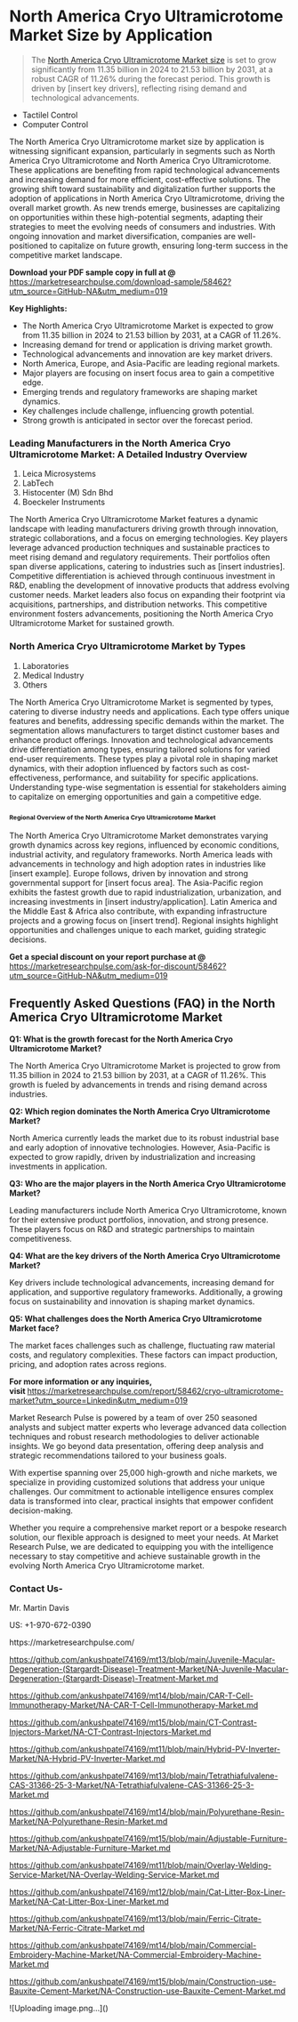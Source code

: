 <h1>North America Cryo Ultramicrotome Market&nbsp;Size by Application</h1><blockquote><p>The <a href="https://marketresearchpulse.com/download-sample/58462?utm_source=GitHub-NA&amp;utm_medium=019">North America Cryo Ultramicrotome Market size</a> is set to grow significantly from 11.35 billion in 2024 to 21.53 billion by 2031, at a robust CAGR of 11.26% during the forecast period. This growth is driven by [insert key drivers], reflecting rising demand and technological advancements.</p></blockquote><ul><li>Tactilel Control <li> Computer Control</li></ul><p>The North America Cryo Ultramicrotome market size by application is witnessing significant expansion, particularly in segments such as North America Cryo Ultramicrotome and North America Cryo Ultramicrotome. These applications are benefiting from rapid technological advancements and increasing demand for more efficient, cost-effective solutions. The growing shift toward sustainability and digitalization further supports the adoption of applications in North America Cryo Ultramicrotome, driving the overall market growth. As new trends emerge, businesses are capitalizing on opportunities within these high-potential segments, adapting their strategies to meet the evolving needs of consumers and industries. With ongoing innovation and market diversification, companies are well-positioned to capitalize on future growth, ensuring long-term success in the competitive market landscape.</p><p><strong>Download your PDF sample copy in full at @ </strong><a href="https://marketresearchpulse.com/download-sample/58462?utm_source=GitHub-NA&amp;utm_medium=019">https://marketresearchpulse.com/download-sample/58462?utm_source=GitHub-NA&amp;utm_medium=019</a></p><p><strong>Key Highlights: </strong></p><ul><li>The North America Cryo Ultramicrotome Market is expected to grow from 11.35 billion in 2024 to 21.53 billion by 2031, at a CAGR of 11.26%.</li><li>Increasing demand for trend or application is driving market growth.</li><li>Technological advancements and innovation are key market drivers.</li><li>North America, Europe, and Asia-Pacific are leading regional markets.</li><li>Major players are focusing on insert focus area to gain a competitive edge.</li><li>Emerging trends and regulatory frameworks are shaping market dynamics.</li><li>Key challenges include challenge, influencing growth potential.</li><li>Strong growth is anticipated in sector over the forecast period.</li></ul><h3>Leading Manufacturers in the North America Cryo Ultramicrotome Market: A Detailed Industry Overview</h3><ol><li>Leica Microsystems</li><li>LabTech</li><li>Histocenter (M) Sdn Bhd</li><li>Boeckeler Instruments</li></ol><div class="flex max-w-full flex-col flex-grow"><div class="min-h-8 text-message flex w-full flex-col items-end gap-2 whitespace-normal break-words [.text-message+&amp;]:mt-5" dir="auto" data-message-author-role="assistant" data-message-id="fd8432e4-4910-450d-b182-61b7bfb0a01f" data-message-model-slug="gpt-4o"><div class="flex w-full flex-col gap-1 empty:hidden first:pt-[3px]"><div class="markdown prose w-full break-words dark:prose-invert light"><p>The North America Cryo Ultramicrotome Market features a dynamic landscape with leading manufacturers driving growth through innovation, strategic collaborations, and a focus on emerging technologies. Key players leverage advanced production techniques and sustainable practices to meet rising demand and regulatory requirements. Their portfolios often span diverse applications, catering to industries such as [insert industries]. Competitive differentiation is achieved through continuous investment in R&amp;D, enabling the development of innovative products that address evolving customer needs. Market leaders also focus on expanding their footprint via acquisitions, partnerships, and distribution networks. This competitive environment fosters advancements, positioning the North America Cryo Ultramicrotome Market for sustained growth.</p></div></div></div></div><h3>North America Cryo Ultramicrotome Market by Types</h3><ol><li>Laboratories <li> Medical Industry <li> Others</li></ol><div class="flex max-w-full flex-col flex-grow"><div class="min-h-8 text-message flex w-full flex-col items-end gap-2 whitespace-normal break-words [.text-message+&amp;]:mt-5" dir="auto" data-message-author-role="assistant" data-message-id="084470be-0bb7-4664-bddf-5156b4f41249" data-message-model-slug="gpt-4o-mini"><div class="flex w-full flex-col gap-1 empty:hidden first:pt-[3px]"><div class="markdown prose w-full break-words dark:prose-invert light"><p>The North America Cryo Ultramicrotome Market is segmented by types, catering to diverse industry needs and applications. Each type offers unique features and benefits, addressing specific demands within the market. The segmentation allows manufacturers to target distinct customer bases and enhance product offerings. Innovation and technological advancements drive differentiation among types, ensuring tailored solutions for varied end-user requirements. These types play a pivotal role in shaping market dynamics, with their adoption influenced by factors such as cost-effectiveness, performance, and suitability for specific applications. Understanding type-wise segmentation is essential for stakeholders aiming to capitalize on emerging opportunities and gain a competitive edge.</p></div></div></div></div><h3><span style="font-size: 11px;">Regional Overview of the North America Cryo Ultramicrotome Market</span></h3><div class="flex max-w-full flex-col flex-grow"><div class="min-h-8 text-message flex w-full flex-col items-end gap-2 whitespace-normal break-words [.text-message+&amp;]:mt-5" dir="auto" data-message-author-role="assistant" data-message-id="e9038762-ce64-4e30-91c9-9bd413514231" data-message-model-slug="gpt-4o-mini"><div class="flex w-full flex-col gap-1 empty:hidden first:pt-[3px]"><div class="markdown prose w-full break-words dark:prose-invert light"><p>The North America Cryo Ultramicrotome Market demonstrates varying growth dynamics across key regions, influenced by economic conditions, industrial activity, and regulatory frameworks. North America leads with advancements in technology and high adoption rates in industries like [insert example]. Europe follows, driven by innovation and strong governmental support for [insert focus area]. The Asia-Pacific region exhibits the fastest growth due to rapid industrialization, urbanization, and increasing investments in [insert industry/application]. Latin America and the Middle East &amp; Africa also contribute, with expanding infrastructure projects and a growing focus on [insert trend]. Regional insights highlight opportunities and challenges unique to each market, guiding strategic decisions.</p></div></div></div></div><p><strong>Get a special discount on your report purchase at @ </strong><a href="https://marketresearchpulse.com/ask-for-discount/58462?utm_source=GitHub-NA&amp;utm_medium=019">https://marketresearchpulse.com/ask-for-discount/58462?utm_source=GitHub-NA&amp;utm_medium=019</a></p><h2>Frequently Asked Questions (FAQ) in the North America Cryo Ultramicrotome Market</h2><p><strong>Q1: What is the growth forecast for the North America Cryo Ultramicrotome Market?</strong></p><p>The North America Cryo Ultramicrotome Market is projected to grow from 11.35 billion in 2024 to 21.53 billion by 2031, at a CAGR of 11.26%. This growth is fueled by advancements in trends and rising demand across industries.</p><p><strong>Q2: Which region dominates the North America Cryo Ultramicrotome Market?</strong></p><p>North America currently leads the market due to its robust industrial base and early adoption of innovative technologies. However, Asia-Pacific is expected to grow rapidly, driven by industrialization and increasing investments in application.</p><p><strong>Q3: Who are the major players in the North America Cryo Ultramicrotome Market?</strong></p><p>Leading manufacturers include North America Cryo Ultramicrotome, known for their extensive product portfolios, innovation, and strong presence. These players focus on R&amp;D and strategic partnerships to maintain competitiveness.</p><p><strong>Q4: What are the key drivers of the North America Cryo Ultramicrotome Market?</strong></p><p>Key drivers include technological advancements, increasing demand for application, and supportive regulatory frameworks. Additionally, a growing focus on sustainability and innovation is shaping market dynamics.</p><p><strong>Q5: What challenges does the North America Cryo Ultramicrotome Market face?</strong></p><p>The market faces challenges such as challenge, fluctuating raw material costs, and regulatory complexities. These factors can impact production, pricing, and adoption rates across regions.</p><p><strong>For more information or any inquiries, visit&nbsp;</strong><a href="https://marketresearchpulse.com/report/58462/cryo-ultramicrotome-market?utm_source=Linkedin&utm_medium=019">https://marketresearchpulse.com/report/58462/cryo-ultramicrotome-market?utm_source=Linkedin&utm_medium=019</a></p><p>Market Research Pulse is powered by a team of over 250 seasoned analysts and subject matter experts who leverage advanced data collection techniques and robust research methodologies to deliver actionable insights. We go beyond data presentation, offering deep analysis and strategic recommendations tailored to your business goals.</p><p>With expertise spanning over 25,000 high-growth and niche markets, we specialize in providing customized solutions that address your unique challenges. Our commitment to actionable intelligence ensures complex data is transformed into clear, practical insights that empower confident decision-making.</p><p>Whether you require a comprehensive market report or a bespoke research solution, our flexible approach is designed to meet your needs. At Market Research Pulse, we are dedicated to equipping you with the intelligence necessary to stay competitive and achieve sustainable growth in the evolving North America Cryo Ultramicrotome market.</p><h3><strong>Contact Us-</strong></h3><p>Mr. Martin Davis</p><p>US: +1-970-672-0390</p><p>https://marketresearchpulse.com/</p><p><a href="https://github.com/ankushpatel74169/mt13/blob/main/Juvenile-Macular-Degeneration-(Stargardt-Disease)-Treatment-Market/NA-Juvenile-Macular-Degeneration-(Stargardt-Disease)-Treatment-Market.md">https://github.com/ankushpatel74169/mt13/blob/main/Juvenile-Macular-Degeneration-(Stargardt-Disease)-Treatment-Market/NA-Juvenile-Macular-Degeneration-(Stargardt-Disease)-Treatment-Market.md</a></p><p><a href="https://github.com/ankushpatel74169/mt14/blob/main/CAR-T-Cell-Immunotherapy-Market/NA-CAR-T-Cell-Immunotherapy-Market.md">https://github.com/ankushpatel74169/mt14/blob/main/CAR-T-Cell-Immunotherapy-Market/NA-CAR-T-Cell-Immunotherapy-Market.md</a></p><p><a href="https://github.com/ankushpatel74169/mt15/blob/main/CT-Contrast-Injectors-Market/NA-CT-Contrast-Injectors-Market.md">https://github.com/ankushpatel74169/mt15/blob/main/CT-Contrast-Injectors-Market/NA-CT-Contrast-Injectors-Market.md</a></p><p><a href="https://github.com/ankushpatel74169/mt11/blob/main/Hybrid-PV-Inverter-Market/NA-Hybrid-PV-Inverter-Market.md">https://github.com/ankushpatel74169/mt11/blob/main/Hybrid-PV-Inverter-Market/NA-Hybrid-PV-Inverter-Market.md</a></p><p><a href="https://github.com/ankushpatel74169/mt13/blob/main/Tetrathiafulvalene-CAS-31366-25-3-Market/NA-Tetrathiafulvalene-CAS-31366-25-3-Market.md">https://github.com/ankushpatel74169/mt13/blob/main/Tetrathiafulvalene-CAS-31366-25-3-Market/NA-Tetrathiafulvalene-CAS-31366-25-3-Market.md</a></p><p><a href="https://github.com/ankushpatel74169/mt14/blob/main/Polyurethane-Resin-Market/NA-Polyurethane-Resin-Market.md">https://github.com/ankushpatel74169/mt14/blob/main/Polyurethane-Resin-Market/NA-Polyurethane-Resin-Market.md</a></p><p><a href="https://github.com/ankushpatel74169/mt15/blob/main/Adjustable-Furniture-Market/NA-Adjustable-Furniture-Market.md">https://github.com/ankushpatel74169/mt15/blob/main/Adjustable-Furniture-Market/NA-Adjustable-Furniture-Market.md</a></p><p><a href="https://github.com/ankushpatel74169/mt11/blob/main/Overlay-Welding-Service-Market/NA-Overlay-Welding-Service-Market.md">https://github.com/ankushpatel74169/mt11/blob/main/Overlay-Welding-Service-Market/NA-Overlay-Welding-Service-Market.md</a></p><p><a href="https://github.com/ankushpatel74169/mt12/blob/main/Cat-Litter-Box-Liner-Market/NA-Cat-Litter-Box-Liner-Market.md">https://github.com/ankushpatel74169/mt12/blob/main/Cat-Litter-Box-Liner-Market/NA-Cat-Litter-Box-Liner-Market.md</a></p><p><a href="https://github.com/ankushpatel74169/mt13/blob/main/Ferric-Citrate-Market/NA-Ferric-Citrate-Market.md">https://github.com/ankushpatel74169/mt13/blob/main/Ferric-Citrate-Market/NA-Ferric-Citrate-Market.md</a></p><p><a href="https://github.com/ankushpatel74169/mt14/blob/main/Commercial-Embroidery-Machine-Market/NA-Commercial-Embroidery-Machine-Market.md">https://github.com/ankushpatel74169/mt14/blob/main/Commercial-Embroidery-Machine-Market/NA-Commercial-Embroidery-Machine-Market.md</a></p><p><a href="https://github.com/ankushpatel74169/mt15/blob/main/Construction-use-Bauxite-Cement-Market/NA-Construction-use-Bauxite-Cement-Market.md">https://github.com/ankushpatel74169/mt15/blob/main/Construction-use-Bauxite-Cement-Market/NA-Construction-use-Bauxite-Cement-Market.md</a></p>
![Uploading image.png…]()
